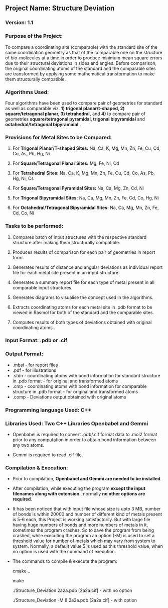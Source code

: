 ## Project Name: Structure Deviation

### Version: 1.1

### Purpose of the Project:

To compare a coordinating site (comparable) with the standard site of the same coordination geometry as that of the comparable one on the structure of bio-molecules at a time in order to produce minimum mean square errors due to their structural deviations in sides and angles. Before comparison, the original coordinating atoms of the standard and the comparable sites are transformed by applying some mathematical transformation to make them structurally compatible.



### Algorithms Used:

Four algorithms have been used to compare pair of geometries for standard as well as comparable  viz. **1) trigonal planar/t-shaped, 2) square/tetragonal planar, 3) tetrahedral,** and **4)** to compare pair of geometries **square/tetragonal pyramidal, trigonal bipyramidal** and **octahedral/tetragonal bipyramidal** .



### Provisions for Metal Sites to be Compared:

1. For **Trigonal Planar/T-shaped Sites:** Na, Ca, K, Mg, Mn, Zn, Fe, Cu, Cd, Co, As, Pb, Hg, Ni

2. For **Square/Tetragonal Planar Sites:** Mg, Fe, Ni, Cd

3. For **Tetrahedral Sites:** Na, Ca, K, Mg, Mn, Zn, Fe, Cu, Cd, Co, As, Pb, Hg, Ni, Cs

4. For **Square/Tetragonal Pyramidal Sites:** Na, Ca, Mg, Zn, Cd, Ni

5. For **Trigonal Bipyramidal Sites:** Na, Ca, Mg, Mn, Zn, Fe, Cd, Co, Hg, Ni

6. For **Octahedral/Tetragonal Bipyramidal Sites:** Na, Ca, Mg, Mn, Zn, Fe, Cd, Co, Ni



### Tasks to be performed:

1. Compares batch of input structures with the respective standard structure after making them structurally compatible.

2. Produces results of comparison for each pair of geometries in report form. 

3. Generates results of distance and angular deviations as individual report file for each metal site present in an input structure

4. Generates a summary report file for each type of metal present in all comparable input structures.

5. Generates diagrams to visualise the concept used in the algorithms.

6. Extracts coordinating atoms for each metal site in .pdb format to be viewed in Rasmol for both of the standard and the comparable sites.

7. Computes results of both types of deviations obtained with original coordinating atoms.

   

### Input Format: .pdb or .cif

### Output Format: 

* .mbsi - for report files
* .pdf - for illustrations
* .stdn - coordinating atoms with bond information for standard structure in .pdb format - for original and transformed atoms
* .cmp - coordinating atoms with bond information for comparable structure in .pdb format - for original and transformed atoms
* .comp - Deviations output obtained with original atoms



### Programming language Used: C++

### Libraries Used: Two C++ Libraries Openbabel and Gemmi

* Openbabel is required to convert .pdb/.cif format data to .mol2 format prior to any computation in order to obtain bond information between any two atoms.

* Gemmi is required to read .cif file.

  

### Compilation & Execution:

* Prior to compilation, **Openbabel and Gemmi are needed to be installed**.

* After compilation, while executing the program **except the input filenames along with extension** , normally **no other options are required**.

* It has been noticed that with input file whose size is upto 3 MB, number of bonds is within 20000 and number of different kind of metals present is 5-6 each, this Project is working satisfactorily. But with large file having huge numbers of bonds and more numbers of metals in it, sometimes the program crashes. So to save the program from being crashed, while executing the program an option (-M) is used to set a threshold value for number of metals which may vary from system to system. Normally, a default value 5 is used as this threshold value, when no option is used with the command of execution. 

* The commands to compile & execute the program:

  cmake ..

  make

  ./Structure_Deviation 2a2a.pdb [2a2a.cif] - with no option

  ./Structure_Deviation -M 8 2a2a.pdb [2a2a.cif] - with option


